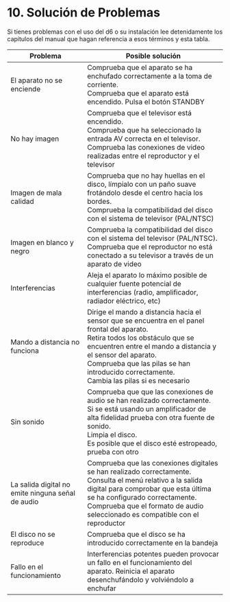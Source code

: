# 10. Solución de Problemas

Si tienes problemas con el uso del d6 o su instalación lee detenidamente los capítulos del manual que hagan referencia a esos términos y esta tabla.

| Problema | Posible solución |
| -- | -- |
| El aparato no se enciende | Comprueba que el aparato se ha enchufado correctamente a la toma de corriente. <br>Comprueba que el aparato está encendido. Pulsa el botón STANDBY |
| No hay imagen | Comprueba que el televisor está encendido. <br>Comprueba que ha seleccionado la entrada AV correcta en el televisor.<br>Comprueba las conexiones de video realizadas entre el reproductor y el televisor |
| Imagen de mala calidad | Comprueba que no hay huellas en el disco, límpialo con un paño suave frotándolo desde el centro hacia los bordes.<br>Comprueba la compatibilidad del disco con el sistema de televisor (PAL/NTSC) |
| Imagen en blanco y negro | Comprueba la compatibilidad del disco con el sistema del televisor (PAL/NTSC).<br>Comprueba que el reproductor no está conectado a su televisor a través de un aparato de video |
| Interferencias | Aleja el aparato lo máximo posible de cualquier fuente potencial de interferencias (radio, amplificador, radiador eléctrico, etc) |
| Mando a distancia no funciona | Dirige el mando a distancia hacia el sensor que se encuentra en el panel frontal del aparato.<br>Retira todos los obstáculo que se encuentren entre el mando a distancia y el sensor del aparato.<br>Comprueba que las pilas se han introducido correctamente.<br>Cambia las pilas si es necesario |
| Sin sonido | Comprueba que que las conexiones de audio se han realizado correctamente. <br>Si se está usando un amplificador de alta fidelidad prueba con otra fuente de sonido.<br>Limpia el disco.<br>Es posible que el disco esté estropeado, prueba con otro |
| La salida digital no emite ninguna señal de audio | Comprueba que las conexiones digitales se han realizado correctamente.<br>Consulta el menú relativo a la salida digital para comprobar que esta última se ha configurado correctamente.<br>Comprueba que el formato de audio seleccionado es compatible con el reproductor |
| El disco no se reproduce | Comprueba que el disco se ha introducido correctamente en la bandeja |
| Fallo en el funcionamiento | Interferencias potentes pueden provocar un fallo en el funcionamiento del aparato. Reinicia el aparato desenchufándolo y volviéndolo a enchufar |
